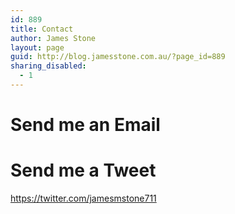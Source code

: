 ```yaml
---
id: 889
title: Contact
author: James Stone
layout: page
guid: http://blog.jamesstone.com.au/?page_id=889
sharing_disabled:
  - 1
---
```

# Send me an Email

<div id='contact-form-889'>
</div>

# Send me a Tweet

<https://twitter.com/jamesmstone711>
